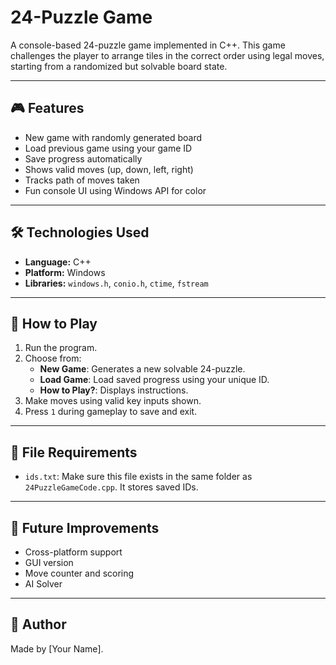 # 24-Puzzle Game

A console-based 24-puzzle game implemented in C++. This game challenges the player to arrange tiles in the correct order using legal moves, starting from a randomized but solvable board state.

---

## 🎮 Features

- New game with randomly generated board
- Load previous game using your game ID
- Save progress automatically
- Shows valid moves (up, down, left, right)
- Tracks path of moves taken
- Fun console UI using Windows API for color

---

## 🛠️ Technologies Used

- **Language:** C++
- **Platform:** Windows
- **Libraries:** `windows.h`, `conio.h`, `ctime`, `fstream`

---

## 🚀 How to Play

1. Run the program.
2. Choose from:
   - **New Game**: Generates a new solvable 24-puzzle.
   - **Load Game**: Load saved progress using your unique ID.
   - **How to Play?**: Displays instructions.
3. Make moves using valid key inputs shown.
4. Press `1` during gameplay to save and exit.

---

## 📂 File Requirements

- `ids.txt`: Make sure this file exists in the same folder as `24PuzzleGameCode.cpp`. It stores saved IDs.

---

## 🧠 Future Improvements

- Cross-platform support
- GUI version
- Move counter and scoring
- AI Solver

---

## 🔖 Author

Made by [Your Name].

